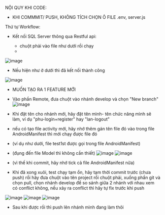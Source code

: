 NỘI QUY KHI CODE:
- KHI COMMMIT/ PUSH, KHÔNG TÍCH CHỌN Ô FILE .env, server.js





Thứ tự Workflow:
- Kết nối SQL Server thông qua Restful api:

  + chuột phải vào file như dưới rồi chạy
  + 
![image](https://github.com/user-attachments/assets/fc826c73-3737-4558-a00a-c84264901ca6)

  + Nếu hiện như ở dưới thì đã kết nối thành công
  
![image](https://github.com/user-attachments/assets/fc4ab498-ec7f-441b-a76a-b9ca658cfa36)

- MUỐN TẠO RA 1 FEATURE MỚI
- Vào phần Remote, đưa chuột vào nhánh develop và chọn "New branch"
![image](https://github.com/user-attachments/assets/6c1ad667-f001-41af-b084-485c32acd6ed)

- Khi đặt tên cho nhánh mới, hãy đặt tên mình- tên chức năng mình sẽ làm, ví dụ "phu-login+register" hay "lan-logout"
- nếu có tạo file activity mới, hãy nhớ thêm gán tên file đó vào trong file AndroidManifest thì mới chạy được file đó
- (ví dụ như dưới, file test1st được gọi trong file AndroidManifest)
- (đụng đến file Model thì không cần thiết)
![image](https://github.com/user-attachments/assets/9de13057-775e-4952-94c8-9531ab3bbdd4)
![image](https://github.com/user-attachments/assets/8b459109-d654-4d8a-a504-1c4b1aa240d3)

- (vì thế khi commit, hãy nhớ tick cả file AndroidManifest nữa)

- Khi đã xong xuôi, test chạy tạm ổn, hãy tạm thời commit trước (chưa push) rồi hãy đưa chuột vào tên project rồi chuột phải, xuống phần git và chọn pull, chọn nhánh develop để so sánh giữa 2 nhánh với nhau xem có conflict không, nếu xảy ra conflict thì hãy tự fix trước khi push

![image](https://github.com/user-attachments/assets/785ced93-82ba-4d05-84ee-4e027f52d2aa)
![image](https://github.com/user-attachments/assets/d93492fb-8765-481e-8c80-986c961c91a4)
![image](https://github.com/user-attachments/assets/dd6c5ef1-a5a9-4648-bcd7-5b3a08456c93)

- Sau khi được rồi thì push lên nhánh mình đang làm thôi

